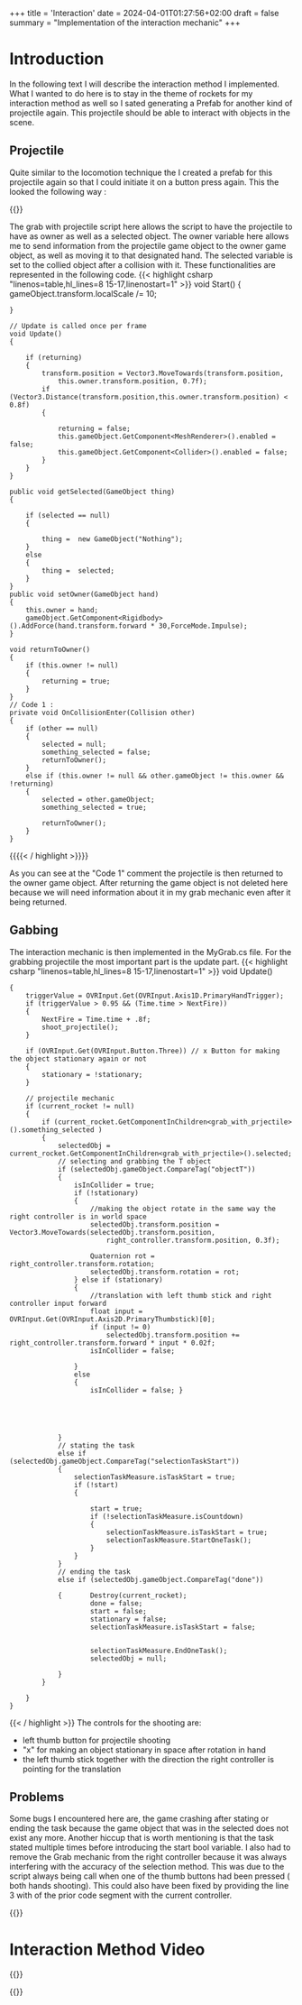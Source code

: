+++
title = 'Interaction'
date = 2024-04-01T01:27:56+02:00
draft = false
summary = "Implementation of the interaction mechanic"
+++
# Introduction
In the following text I will describe the interaction method I implemented. What I wanted to do here is to stay in the theme of rockets for my interaction method as well so I sated generating a Prefab for another kind of projectile again. This projectile should be able to interact with objects in the scene. 
## Projectile 
Quite similar to the locomotion technique the I created a prefab for this projectile again so that I could initiate it on a button press again. This the looked the following way : 

{{<img1 src = "../../post/grab_prefab.png">}}

The grab with projectile script here allows the script to have the projectile to have as owner as well as a selected object. The owner variable here allows me to send information from the projectile game object to the owner game object, as well as moving it to that designated hand. The selected variable is set to the collied object after a collision with it. These functionalities are represented in the following code.
{{< highlight csharp "linenos=table,hl_lines=8 15-17,linenostart=1" >}}
  void Start()
    {
       gameObject.transform.localScale /= 10;
       
    }

    // Update is called once per frame
    void Update()
    {
        
        if (returning)
        {
            transform.position = Vector3.MoveTowards(transform.position, 
                this.owner.transform.position, 0.7f);
            if (Vector3.Distance(transform.position,this.owner.transform.position) < 0.8f)
            {
                
                returning = false;
                this.gameObject.GetComponent<MeshRenderer>().enabled = false;
                this.gameObject.GetComponent<Collider>().enabled = false;
            }
        }
    }

    public void getSelected(GameObject thing)
    {
        
        if (selected == null)
        {
            
            thing =  new GameObject("Nothing");
        }
        else
        {
            thing =  selected;
        }
    }
    public void setOwner(GameObject hand)
    {
        this.owner = hand;
        gameObject.GetComponent<Rigidbody>().AddForce(hand.transform.forward * 30,ForceMode.Impulse);
    }

    void returnToOwner()
    {
        if (this.owner != null)
        {
            returning = true;
        }
    }
    // Code 1 : 
    private void OnCollisionEnter(Collision other)
    {
        if (other == null)
        {
            selected = null;
            something_selected = false;
            returnToOwner();
        }
        else if (this.owner != null && other.gameObject != this.owner && !returning)
        {
            selected = other.gameObject;
            something_selected = true;
            
            returnToOwner();
        }
    }
{{{{< / highlight >}}}}

As you can see at the "Code 1" comment the projectile is then returned to the owner game object. After returning the game object is not deleted here because we will need information about it in my grab mechanic even after it being returned. 

## Gabbing 
The interaction mechanic is then implemented in the MyGrab.cs file. For the grabbing projectile the most important part is the update part.
{{< highlight csharp "linenos=table,hl_lines=8 15-17,linenostart=1" >}}
 void Update()

    {
        triggerValue = OVRInput.Get(OVRInput.Axis1D.PrimaryHandTrigger);
        if (triggerValue > 0.95 && (Time.time > NextFire))
        {
            NextFire = Time.time + .8f;
            shoot_projectile();
        }

        if (OVRInput.Get(OVRInput.Button.Three)) // x Button for making the object stationary again or not 
        {
            stationary = !stationary;
        }

        // projectile mechanic
        if (current_rocket != null)
        {
            if (current_rocket.GetComponentInChildren<grab_with_prjectile>().something_selected )
            {
                selectedObj = current_rocket.GetComponentInChildren<grab_with_prjectile>().selected;
                // selecting and grabbing the T object 
                if (selectedObj.gameObject.CompareTag("objectT"))
                {
                    isInCollider = true;
                    if (!stationary)
                    {
                        //making the object rotate in the same way the right controller is in world space 
                        selectedObj.transform.position = Vector3.MoveTowards(selectedObj.transform.position,
                            right_controller.transform.position, 0.3f);
                        
                        Quaternion rot = right_controller.transform.rotation;
                        selectedObj.transform.rotation = rot;
                    } else if (stationary)
                    {
                        //translation with left thumb stick and right controller input forward 
                        float input = OVRInput.Get(OVRInput.Axis2D.PrimaryThumbstick)[0];
                        if (input != 0)
                            selectedObj.transform.position += right_controller.transform.forward * input * 0.02f;
                        isInCollider = false;

                    }
                    else
                    {
                        isInCollider = false; }
                    
                    
                

                    
                }
                // stating the task 
                else if (selectedObj.gameObject.CompareTag("selectionTaskStart"))
                {
                    selectionTaskMeasure.isTaskStart = true;
                    if (!start)
                    {
                        
                        start = true;
                        if (!selectionTaskMeasure.isCountdown)
                        {
                            selectionTaskMeasure.isTaskStart = true;
                            selectionTaskMeasure.StartOneTask();
                        }
                    }
                }
                // ending the task 
                else if (selectedObj.gameObject.CompareTag("done"))

                {       Destroy(current_rocket);
                        done = false;
                        start = false;
                        stationary = false;
                        selectionTaskMeasure.isTaskStart = false;
                        
                        
                        selectionTaskMeasure.EndOneTask(); 
                        selectedObj = null;
                    
                }
            }
             
        }
    } 
{{< / highlight >}}
The controls for the shooting are: 
* left thumb button for projectile shooting 
* "x" for making an object stationary in space after rotation in hand 
* the left thumb stick together with the direction the right controller is pointing for the translation 


## Problems 
Some bugs I encountered here are, the game crashing after stating or ending the task because the game object that was in the selected does not exist any more. Another hiccup that is worth mentioning is that the task stated multiple times before introducing the start bool variable. I also had to remove the Grab mechanic from the right controller because it was always interfering with the accuracy of the selection method. This was due to the script always being call when one of the thumb buttons had been pressed ( both hands shooting). This could also have been fixed by providing the line 3 with of the prior code segment with the current controller.

{{<youtube e8jWBLISXuo>}}
# Interaction Method Video 


{{<youtube nA2ipZqMGcA>}}

{{<youtube SNOnb72FuD4>}}